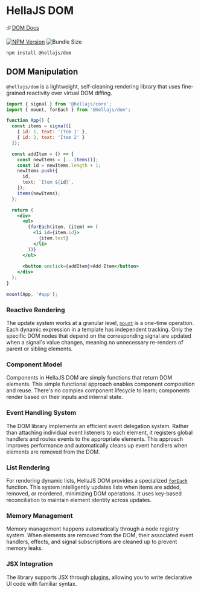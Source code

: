 # HellaJS DOM

⮺ [DOM Docs](https://hellajs.com/packages/dom/mount)

[![NPM Version](https://img.shields.io/npm/v/@hellajs/dom)](https://www.npmjs.com/package/@hellajs/dom)
![Bundle Size](https://deno.bundlejs.com/badge?q=@hellajs/dom@0.14.0&treeshake=[*])


```bash
npm install @hellajs/dom
```

## DOM Manipulation

`@hellajs/dom` is a lightweight, self-cleaning rendering library that uses fine-grained reactivity over virtual DOM diffing.

```jsx
import { signal } from '@hellajs/core';
import { mount, forEach } from '@hellajs/dom';

function App() {
  const items = signal([
    { id: 1, text: 'Item 1' },
    { id: 2, text: 'Item 2' }
  ]);

  const addItem = () => {
    const newItems = [...items()];
    const id = newItems.length + 1;
    newItems.push({
      id,
      text: `Item ${id}`,
    });
    items(newItems);
  };

  return (
    <div>      
      <ul>
        {forEach(item, (item) => (
          <li id={item.id}>
            {item.text}
          </li>
        ))}
      </ul>
      
      <button onclick={addItem}>Add Item</button>
    </div>
  );
}

mount(App, '#app');
```

### Reactive Rendering

The update system works at a granular level, [`mount`](https://www.hellajs.com/packages/dom/mount/) is a one-time operation. Each dynamic expression in a template has independent tracking. Only the specific DOM nodes that depend on the corresponding signal are updated when a signal's value changes, meaning no unnecessary re-renders of parent or sibling elements.

### Component Model

Components in HellaJS DOM are simply functions that return DOM elements. This simple functional approach enables component composition and reuse. There's no complex component lifecycle to learn; components render based on their inputs and internal state.

### Event Handling System

The DOM library implements an efficient event delegation system. Rather than attaching individual event listeners to each element, it registers global handlers and routes events to the appropriate elements. This approach improves performance and automatically cleans up event handlers when elements are removed from the DOM.

### List Rendering

For rendering dynamic lists, HellaJS DOM provides a specialized [`forEach`](https://www.hellajs.com/packages/dom/forEach/) function. This system intelligently updates lists when items are added, removed, or reordered, minimizing DOM operations. It uses key-based reconciliation to maintain element identity across updates.

### Memory Management

Memory management happens automatically through a node registry system. When elements are removed from the DOM, their associated event handlers, effects, and signal subscriptions are cleaned up to prevent memory leaks.

### JSX Integration

The library supports JSX through [plugins](https://www.hellajs.com/plugins), allowing you to write declarative UI code with familiar syntax.